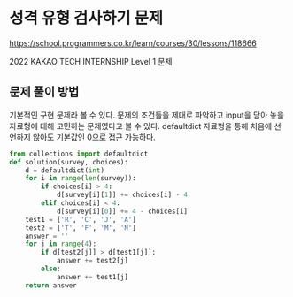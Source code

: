# 성격 유형 검사하기 문제
https://school.programmers.co.kr/learn/courses/30/lessons/118666

2022 KAKAO TECH INTERNSHIP Level 1 문제
## 문제 풀이 방법
기본적인 구현 문제라 볼 수 있다. 문제의 조건들을 제대로 파악하고 input을 담아 놓을 자료형에 대해 
고민하는 문제였다고 볼 수 있다. defaultdict 자료형을 통해 처음에 선언하지 않아도 기본값인 0으로 접근 가능하다.

```python
from collections import defaultdict
def solution(survey, choices):
    d = defaultdict(int)
    for i in range(len(survey)):
        if choices[i] > 4:
            d[survey[i][1]] += choices[i] - 4
        elif choices[i] < 4:
            d[survey[i][0]] += 4 - choices[i]
    test1 = ['R', 'C', 'J', 'A']
    test2 = ['T', 'F', 'M', 'N']
    answer = ''
    for j in range(4):
        if d[test2[j]] > d[test1[j]]:
            answer += test2[j]
        else:
            answer += test1[j]
    return answer
```